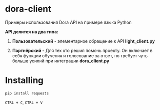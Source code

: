# dora-client
Примеры использования Dora API на примере языка Python

**API  делится на два типа:**

1. **Пользовательский** - элементарное обращение к API **light_client.py**

2. **Партнёрский** - Для тех кто решил помочь проекту. Он включает в себя функции обучения и голосование за ответ, но требует чуть больше усилий при интеграции **dora_client.py**

# Installing
`pip install requests`

`CTRL + C`, `CTRL + V`
